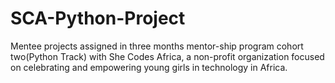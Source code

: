 # SCA-Python-Project
Mentee projects assigned in three months mentor-ship program cohort two(Python Track) with She Codes Africa, a non-profit organization focused on celebrating and empowering young girls in technology in Africa.

